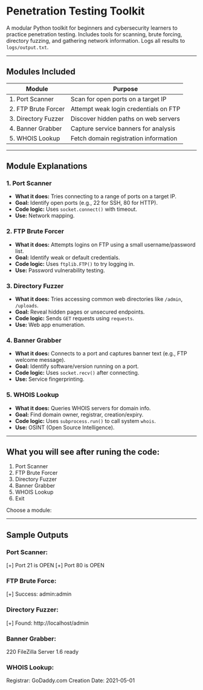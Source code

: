 # Penetration Testing Toolkit

A modular Python toolkit for beginners and cybersecurity learners to practice penetration testing. Includes tools for scanning, brute forcing, directory fuzzing, and gathering network information. Logs all results to `logs/output.txt`.

---

## Modules Included

| Module             | Purpose                                |
|--------------------|----------------------------------------|
| 1. Port Scanner     | Scan for open ports on a target IP     |
| 2. FTP Brute Forcer | Attempt weak login credentials on FTP  |
| 3. Directory Fuzzer | Discover hidden paths on web servers   |
| 4. Banner Grabber   | Capture service banners for analysis   |
| 5. WHOIS Lookup     | Fetch domain registration information  |

---

## Module Explanations

### 1. **Port Scanner**
- **What it does:** Tries connecting to a range of ports on a target IP.
- **Goal:** Identify open ports (e.g., 22 for SSH, 80 for HTTP).
- **Code logic:** Uses `socket.connect()` with timeout.
- **Use:** Network mapping.

### 2. **FTP Brute Forcer**
- **What it does:** Attempts logins on FTP using a small username/password list.
- **Goal:** Identify weak or default credentials.
- **Code logic:** Uses `ftplib.FTP()` to try logging in.
- **Use:** Password vulnerability testing.

### 3. **Directory Fuzzer**
- **What it does:** Tries accessing common web directories like `/admin`, `/uploads`.
- **Goal:** Reveal hidden pages or unsecured endpoints.
- **Code logic:** Sends `GET` requests using `requests`.
- **Use:** Web app enumeration.

### 4. **Banner Grabber**
- **What it does:** Connects to a port and captures banner text (e.g., FTP welcome message).
- **Goal:** Identify software/version running on a port.
- **Code logic:** Uses `socket.recv()` after connecting.
- **Use:** Service fingerprinting.

### 5. **WHOIS Lookup**
- **What it does:** Queries WHOIS servers for domain info.
- **Goal:** Find domain owner, registrar, creation/expiry.
- **Code logic:** Uses `subprocess.run()` to call system `whois`.
- **Use:** OSINT (Open Source Intelligence).

---

## What you will see after runing the code:

1. Port Scanner
2. FTP Brute Forcer
3. Directory Fuzzer
4. Banner Grabber
5. WHOIS Lookup
0. Exit

Choose a module:

---

## Sample Outputs

### Port Scanner:

[+] Port 21 is OPEN
[+] Port 80 is OPEN

### FTP Brute Force:

[+] Success: admin:admin

### Directory Fuzzer:

[+] Found: http://localhost/admin

### Banner Grabber:

220 FileZilla Server 1.6 ready

### WHOIS Lookup:

Registrar: GoDaddy.com
Creation Date: 2021-05-01

